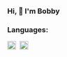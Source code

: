 ### Hi, 👋  I'm Bobby

### Languages:
<div>
  <img src="https://res.cloudinary.com/bmoyni3/image/upload/v1651407478/logos/js_uaxkkd.png" style="width: 20px; height: auto; margin-right: .5rem; float: left;" />
  <img src="https://res.cloudinary.com/bmoyni3/image/upload/v1651407478/logos/ts_ls0xok.png" style="width: 20px; height: auto; margin-right: .5rem; float: left;" />
</div>

<!--
**itBme3/itBme3** is a ✨ _special_ ✨ repository because its `README.md` (this file) appears on your GitHub profile.

Here are some ideas to get you started:

- 🔭 I’m currently working on ...
- 🌱 I’m currently learning ...
- 👯 I’m looking to collaborate on ...
- 🤔 I’m looking for help with ...
- 💬 Ask me about ...
- 📫 How to reach me: ...
- 😄 Pronouns: ...
- ⚡ Fun fact: ...
-->
